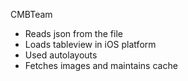 CMBTeam
- Reads json from the file
- Loads tableview in iOS platform
- Used autolayouts 
- Fetches images and maintains cache
